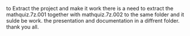 to Extract the project and make it work there is a need to extract the mathquiz.7z.001 together with mathquiz.7z.002 to the same folder and it sulde be work.
the presentation and documentation in a diffrent folder.
thank you all.
